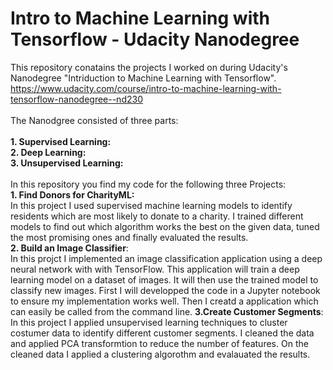 # Intro to Machine Learning with Tensorflow - Udacity Nanodegree

This repository conatains the projects I worked on during Udacity's Nanodegree "Intriduction to Machine Learning with Tensorflow".
https://www.udacity.com/course/intro-to-machine-learning-with-tensorflow-nanodegree--nd230
<br>
<br>
The Nanodgree consisted of three parts:
<br>
<br>
__1. Supervised Learning:__
<br>
__2. Deep Learning:__
<br>
__3. Unsupervised Learning:__
<br>
<br>
In this repository you find my code for the following three Projects:
<br>
__1. Find Donors for CharityML:__
<br>
In this project I used supervised machine learning models to identify residents which are most likely to donate to a charity. I trained different models to find out which algorithm works the best on the given data, tuned the most promising ones and finally evaluated the results.
<br>
__2. Build an Image Classifier__:
<br>
In this projct I implemented an image classification application using a deep neural network with with TensorFlow. This application will train a deep learning model on a dataset of images. It will then use the trained model to classify new images. First I will developped the code in a Jupyter notebook to ensure my implementation works well. Then I creatd a application which can easily be called from the command line. 
__3.Create Customer Segments__:
<br>
In this project I applied unsupervised learning techniques to cluster costumer data to identify different customer segments. I cleaned the data and applied PCA transformtion to reduce the number of features. On the cleaned data I applied a clustering algorothm and evalauated the results.


